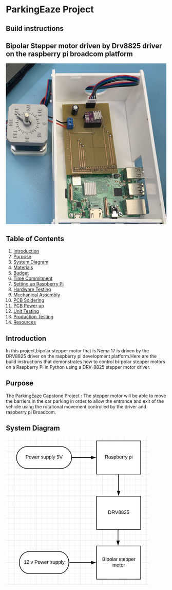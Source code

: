 # ParkingEaze Project
## Build instructions
## Bipolar Stepper motor driven by Drv8825 driver on the raspberry pi broadcom platform
<img src="https://raw.githubusercontent.com/NavkiranKaur/ParkingEaze/master/images/build1img.jpg" width="500" height="500">

## Table of Contents
1. [Introduction](#introduction)
2. [Purpose](#purpose)
3. [System Diagram](#system-Diagram)
4. [Materials](#materials-required-to-build-this-project)
5. [Budget](#budget)
6. [Time Commitment](#time-Commitment)
7. [Setting up Raspberry Pi](#setting-Up-Raspberry-Pi)
8. [Hardware Testing](#hardware-Testing)
9. [Mechanical Assembly](#mechanical-Assembly)
10. [PCB Soldering](#pcb-Soldering)
11. [PCB Power up](#pcb-power-up)
12. [Unit Testing](#unit-Testing)
13. [Production Testing](#production-Testing)
14. [Resources](#resources)

##  Introduction
In this project,bipolar stepper motor that is Nema 17 is driven by the DRV8825 driver on the raspberry pi development platform.Here are the build instructions that demonstrates how to control bi-polar stepper motors on a Raspberry Pi in Python using a DRV-8825 stepper motor driver.

## Purpose
The ParkingEaze Capstone Project : The stepper motor will be able to move the barriers in the car parking in order to allow the entrance and exit of the vehicle using the rotational movement controlled by the driver and raspberry pi Broadcom.

## System Diagram 
![systemdiagram](https://raw.githubusercontent.com/NavkiranKaur/ParkingEaze/master/images/sysDiagram.PNG)
